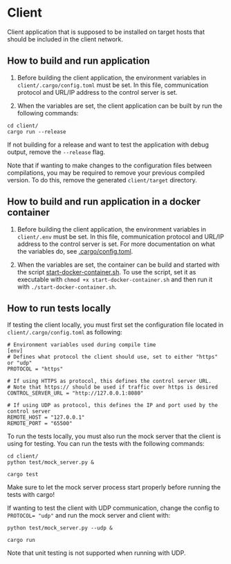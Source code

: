 # Client

Client application that is supposed to be installed on target hosts that should be included in the client network.

## How to build and run application

1. Before building the client application, the environment variables in ``client/.cargo/config.toml`` must be set. In
   this file, communication protocol and URL/IP address to the control server is set.

2. When the variables are set, the client application can be built by run the following commands:
```
cd client/
cargo run --release
```

If not building for a release and want to test the application with debug output, remove the ``--release`` flag.

Note that if wanting to make changes to the configuration files between compilations, you may be required to remove your
previous compiled version. To do this, remove the generated ``client/target`` directory.

## How to build and run application in a docker container

1. Before building the client application, the environment variables in 
   ``client/.env`` must be set. In this file, communication protocol and URL/IP 
   address to the control server is set. For more documentation on what the 
   variables do, see [.cargo/config.toml](.cargo/config.toml).

2. When the variables are set, the container can be build and started with the 
   script [start-docker-container.sh](start-docker-container.sh). To use the
   script, set it as executable with ``chmod +x start-docker-container.sh`` and
   then run it with ``./start-docker-container.sh``.

## How to run tests locally

If testing the client locally, you must first set the configuration file located in ``client/.cargo/config.toml`` as
following:

```
# Environment variables used during compile time
[env]
# Defines what protocol the client should use, set to either "https" or "udp"
PROTOCOL = "https"

# If using HTTPS as protocol, this defines the control server URL.
# Note that https:// should be used if traffic over https is desired
CONTROL_SERVER_URL = "http://127.0.0.1:8080"

# If using UDP as protocol, this defines the IP and port used by the control server
REMOTE_HOST = "127.0.0.1"
REMOTE_PORT = "65500"
```

To run the tests locally, you must also run the mock server that the client is using for testing. You can run the tests
with the following commands:

```
cd client/
python test/mock_server.py &  

cargo test
```

Make sure to let the mock server process start properly before running the tests with cargo!

If wanting to test the client with UDP communication, change the config to ``PROTOCOL= "udp"`` and run the mock server
and client with:

```
python test/mock_server.py --udp &

cargo run
```

Note that unit testing is not supported when running with UDP.